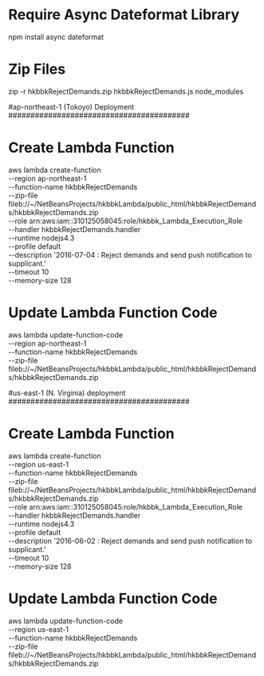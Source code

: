 # Require Async Dateformat Library
npm install async dateformat 

# Zip Files
zip -r hkbbkRejectDemands.zip hkbbkRejectDemands.js node_modules


#ap-northeast-1 (Tokoyo) Deployment
#########################################


# Create Lambda Function
aws lambda create-function \
--region ap-northeast-1 \
--function-name hkbbkRejectDemands \
--zip-file fileb://~/NetBeansProjects/hkbbkLambda/public_html/hkbbkRejectDemands/hkbbkRejectDemands.zip \
--role arn:aws:iam::310125058045:role/hkbbk_Lambda_Execution_Role \
--handler hkbbkRejectDemands.handler \
--runtime nodejs4.3 \
--profile default \
--description '2016-07-04 : Reject demands and send push notification to supplicant.' \
--timeout 10 \
--memory-size 128

# Update Lambda Function Code
aws lambda update-function-code \
--region ap-northeast-1 \
--function-name hkbbkRejectDemands \
--zip-file fileb://~/NetBeansProjects/hkbbkLambda/public_html/hkbbkRejectDemands/hkbbkRejectDemands.zip



#us-east-1 (N. Virginia) deployment
#########################################

# Create Lambda Function
aws lambda create-function \
--region us-east-1 \
--function-name hkbbkRejectDemands \
--zip-file fileb://~/NetBeansProjects/hkbbkLambda/public_html/hkbbkRejectDemands/hkbbkRejectDemands.zip \
--role arn:aws:iam::310125058045:role/hkbbk_Lambda_Execution_Role \
--handler hkbbkRejectDemands.handler \
--runtime nodejs4.3 \
--profile default \
--description '2016-06-02 : Reject demands and send push notification to supplicant.' \
--timeout 10 \
--memory-size 128

# Update Lambda Function Code
aws lambda update-function-code \
--region us-east-1 \
--function-name hkbbkRejectDemands \
--zip-file fileb://~/NetBeansProjects/hkbbkLambda/public_html/hkbbkRejectDemands/hkbbkRejectDemands.zip

